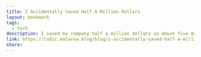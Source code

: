 ```yaml
---
title: I Accidentally Saved Half A Million Dollars
layout: bookmark
tags:
  - Tech
description: I saved my company half a million dollars in about five minutes. This is more money than I've made for my employers over the course of my entire career because this industry is a sham. I clicked about five buttons.
link: https://ludic.mataroa.blog/blog/i-accidentally-saved-half-a-million-dollars/
share:
---
```


